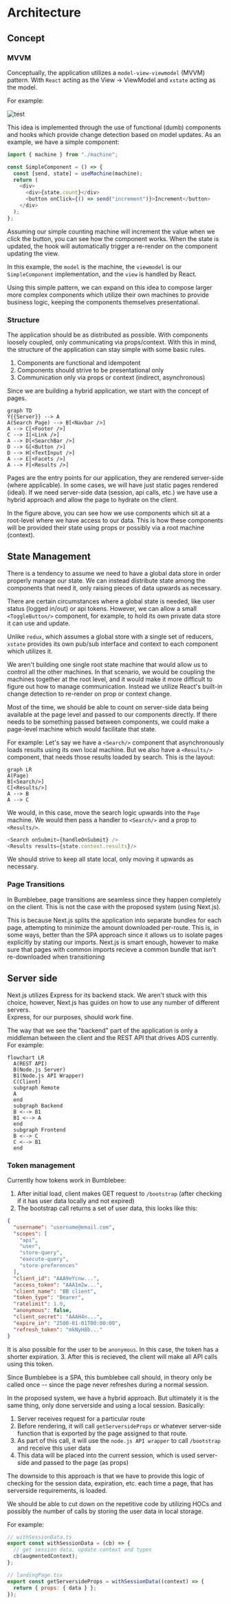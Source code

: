 # Architecture

## Concept

### MVVM

Conceptually, the application utilizes a `model-view-viewmodel` (MVVM) pattern. With `React` acting as the View -> ViewModel and `xstate` acting as the model.

For example:

![test](images/mvvm.png)

This idea is implemented through the use of functional (dumb) components and hooks which provide change detection based on model updates. As an example, we have a simple component:

```js
import { machine } from "./machine";

const SimpleComponent = () => {
  const [send, state] = useMachine(machine);
  return (
    <div>
      <div>{state.count}</div>
      <button onClick={() => send("increment")}>Increment</button>
    </div>
  );
};
```

Assuming our simple counting machine will increment the value when we click the button, you can see how the component works. When the state is updated, the hook will automatically trigger a re-render on the component updating the view.

In this example, the `model` is the machine, the `viewmodel` is our `SimpleComponent` implementation, and the `view` is handled by React.

Using this simple pattern, we can expand on this idea to compose larger more complex components which utilize their own machines to provide business logic, keeping the components themselves presentational.

### Structure

The application should be as distributed as possible. With components loosely coupled, only communicating via props/context. With this in mind, the structure of the application can stay simple with some basic rules.

1. Components are functional and idempotent
2. Components should strive to be presentational only
3. Communication only via props or context (indirect, asynchronous)

Since we are building a hybrid application, we start with the concept of pages.

```mermaid
graph TD
Y{{Server}} --> A
A(Search Page) --> B[<Navbar />]
A --> C[<Footer />]
C --> I[<Link />]
A --> D[<SearchBar />]
D --> G[<Button />]
D --> H[<TextInput />]
A --> E[<Facets />]
A --> F[<Results />]
```

Pages are the entry points for our application, they are rendered server-side (where applicable). In some cases, we will have just static pages rendered (ideal). If we need server-side data (session, api calls, etc.) we have use a hybrid approach and allow the page to hydrate on the client.

In the figure above, you can see how we use components which sit at a root-level where we have access to our data. This is how these components will be provided their state using props or possibly via a root machine (context).

## State Management

There is a tendency to assume we need to have a global data store in order properly manage our state. We can instead distribute state among the components that need it, only raising pieces of data upwards as necessary.

There are certain circumstances where a global state is needed, like user status (logged in/out) or api tokens. However, we can allow a small `<ToggleButton/>` component, for example, to hold its own private data store it can use and update.

Unlike `redux`, which assumes a global store with a single set of reducers, `xstate` provides its own pub/sub interface and context to each component which utilizes it.

We aren't building one single root state machine that would allow us to control all the other machines. In that scenario, we would be coupling the machines together at the root level, and it would make it more difficult to figure out how to manage communication. Instead we utilize React's built-in change detection to re-render on prop or context change.

Most of the time, we should be able to count on server-side data being available at the page level and passed to our components directly. If there needs to be something passed between components, we could make a page-level machine which would facilitate that state.

For example: Let's say we have a `<Search/>` component that asynchronously loads results using its own local machine. But we also have a `<Results/>` component, that needs those results loaded by search. This is the layout:

```mermaid
graph LR
A(Page)
B[<Search/>]
C[<Results/>]
A --> B
A --> C
```

We would, in this case, move the search logic upwards into the `Page` machine. We would then pass a handler to `<Search/>` and a prop to `<Results/>`.

```js
<Search onSubmit={handleOnSubmit} />
<Results results={state.context.results}/>
```

We should strive to keep all state local, only moving it upwards as necessary.

### Page Transitions

In Bumblebee, page transitions are seamless since they happen completely on the client. This is not the case with the proposed system (using Next.js).

This is because Next.js splits the application into separate bundles for each page, attempting to minimize the amount downloaded per-route. This is, in some ways, better than the SPA approach since it allows us to isolate pages explicitly by stating our imports. Next.js is smart enough, however to make sure that pages with common imports recieve a common bundle that isn't re-downloaded when transitioning

## Server side

Next.js utilizes Express for its backend stack. We aren't stuck with this choice, however, Next.js has guides on how to use any number of different servers.  
Express, for our purposes, should work fine.

The way that we see the "backend" part of the application is only a middleman between the client and the REST API that drives ADS currently. For example:

```mermaid
flowchart LR
  A(REST API)
  B(Node.js Server)
  B1(Node.js API Wrapper)
  C(Client)
  subgraph Remote
  A
  end
  subgraph Backend
  B <--> B1
  B1 <--> A
  end
  subgraph Frontend
  B <--> C
  C <--> B1
  end
```

### Token management

Currently how tokens work in Bumblebee:

1. After initial load, client makes GET request to `/bootstrap` (after checking if it has user data locally and not expired)
2. The bootstrap call returns a set of user data, this looks like this:

```json
{
  "username": "username@email.com",
  "scopes": [
    "api",
    "user",
    "store-query",
    "execute-query",
    "store-preferences"
  ],
  "client_id": "AAA9eYcnw...",
  "access_token": "AAA1m2w...",
  "client_name": "BB client",
  "token_type": "Bearer",
  "ratelimit": 1.0,
  "anonymous": false,
  "client_secret": "AAAH4n...",
  "expire_in": "2500-01-01T00:00:00",
  "refresh_token": "mkNyH8b..."
}
```

It is also possible for the user to be `anonymous`. In this case, the token has a shorter expiration. 3. After this is recieved, the client will make all API calls using this token.

Since Bumblebee is a SPA, this bumblebee call should, in theory only be called once -- since the page never refreshes during a normal session.

In the proposed system, we have a hybrid approach. But ultimately it is the same thing, only done serverside and using a local session. Basically:

1. Server receives request for a particular route
2. Before rendering, it will call `getServersideProps` or whatever server-side function that is exported by the page assigned to that route.
3. As part of this call, it will use the `node.js API wrapper` to call `/bootstrap` and receive this user data
4. This data will be placed into the current session, which is used server-side and passed to the page (as props)

The downside to this approach is that we have to provide this logic of checking for the session data, expiration, etc. each time a page, that has serverside requirements, is loaded.

We should be able to cut down on the repetitive code by utilizing HOCs and possibly the number of calls by storing the user data in local storage.

For example:

```js
// withSessionData.ts
export const withSessionData = (cb) => {
  // get session data, update context and types
  cb(augmentedContext);
};

// landingPage.tsx
export const getServersideProps = withSessionData((context) => {
  return { props: { data } };
});
```
